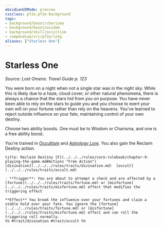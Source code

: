 ```yaml
---
obsidianUIMode: preview
cssclass: pf2e,pf2e-background
tags:
- background/boost/charisma
- background/boost/wisdom
- background/skill/occultism
- compendium/src/pf2e/lotg
aliases: ["Starless One"]
---
```

# Starless One
*Source: Lost Omens: Travel Guide p. 123*  

You were born on a night when not a single star was in the night sky. While this is likely due to a haze, cloud cover, or other natural phenomena, there is always a chance that the stars hid from you on purpose. You have never been able to rely on the stars to guide you and you choose to exert your own will on your fortune rather than rely on the heavens. You've learned to reject outside influence on your fate, maintaining control of your own destiny.

Choose two ability boosts. One must be to Wisdom or Charisma, and one is a free ability boost.

You're trained in [Occultism](../../skills.md#Occultism) and [Astrology Lore](../../skills.md#Lore). You also gain the Reclaim Destiny action.

```ad-embed-ability
title: Reclaim Destiny [F](../../../rules/core-rulebook/chapter-9-playing-the-game.md#Actions "Free Action")
[divination](../../../rules/traits/divination.md)  [occult](../../../rules/traits/occult.md)  

- **Trigger**: You are about to attempt a check and are affected by a [fortune](../../../rules/traits/fortune.md) or [misfortune](../../../rules/traits/misfortune.md) effect that modifies the triggering effect

**Effect** You break the influence over your fortunes and claim a stable hold over your fate. You ignore the [fortune](../../../rules/traits/fortune.md) or [misfortune](../../../rules/traits/misfortune.md) effect and can roll the triggering roll normally.  
%% #trait/divination #trait/occult %%
```
